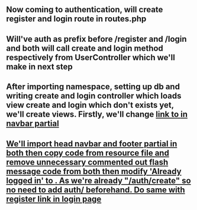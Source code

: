## Now coming to authentication, will create register and login route in routes.php
## Will've auth as prefix before /register and /login and both will call create and login method respectively from UserController which we'll make in next step
## After importing namespace, setting up db and writing create and login controller which loads view create and login which don't exists yet, we'll create views. Firstly, we'll change <a href="login.html"> link to <a href="auth/login"> in navbar partial  
## We'll import head navbar and footer partial in both then copy code from resource file and remove unnecessary commented out flash message code from both then modify 'Already logged in' <a href="login.html"> to <a href="login">. As we're already "/auth/create" so no need to add auth/ beforehand. Do same with register link in login page


